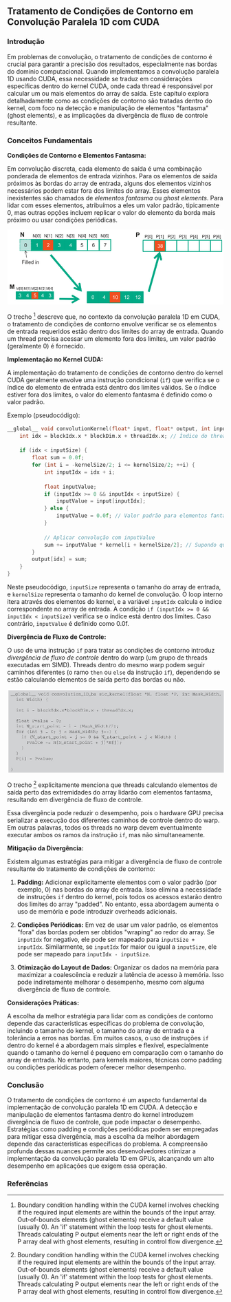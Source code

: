 ## Tratamento de Condições de Contorno em Convolução Paralela 1D com CUDA

### Introdução
Em problemas de convolução, o tratamento de condições de contorno é crucial para garantir a precisão dos resultados, especialmente nas bordas do domínio computacional. Quando implementamos a convolução paralela 1D usando CUDA, essa necessidade se traduz em considerações específicas dentro do kernel CUDA, onde cada thread é responsável por calcular um ou mais elementos do array de saída. Este capítulo explora detalhadamente como as condições de contorno são tratadas dentro do kernel, com foco na detecção e manipulação de elementos "fantasma" (ghost elements), e as implicações da divergência de fluxo de controle resultante.

### Conceitos Fundamentais

**Condições de Contorno e Elementos Fantasma:**

Em convolução discreta, cada elemento de saída é uma combinação ponderada de elementos de entrada vizinhos. Para os elementos de saída próximos às bordas do array de entrada, alguns dos elementos vizinhos necessários podem estar fora dos limites do array. Esses elementos inexistentes são chamados de *elementos fantasma* ou *ghost elements*.  Para lidar com esses elementos, atribuímos a eles um valor padrão, tipicamente 0, mas outras opções incluem replicar o valor do elemento da borda mais próximo ou usar condições periódicas.

![1D convolution with boundary conditions, showing input array N, mask M, and output array P, where missing elements are padded with zeros.](./../images/image6.jpg)

O trecho [^1] descreve que, no contexto da convolução paralela 1D em CUDA, o tratamento de condições de contorno envolve verificar se os elementos de entrada requeridos estão dentro dos limites do array de entrada. Quando um thread precisa acessar um elemento fora dos limites, um valor padrão (geralmente 0) é fornecido.

**Implementação no Kernel CUDA:**

A implementação do tratamento de condições de contorno dentro do kernel CUDA geralmente envolve uma instrução condicional (`if`) que verifica se o índice do elemento de entrada está dentro dos limites válidos. Se o índice estiver fora dos limites, o valor do elemento fantasma é definido como o valor padrão.

Exemplo (pseudocódigo):

```c++
__global__ void convolutionKernel(float* input, float* output, int inputSize, int kernelSize) {
    int idx = blockIdx.x * blockDim.x + threadIdx.x; // Índice do thread

    if (idx < inputSize) {
        float sum = 0.0f;
        for (int i = -kernelSize/2; i <= kernelSize/2; ++i) {
            int inputIdx = idx + i;

            float inputValue;
            if (inputIdx >= 0 && inputIdx < inputSize) {
                inputValue = input[inputIdx];
            } else {
                inputValue = 0.0f; // Valor padrão para elementos fantasma
            }

            // Aplicar convolução com inputValue
            sum += inputValue * kernel[i + kernelSize/2]; // Supondo que 'kernel' esteja definido
        }
        output[idx] = sum;
    }
}
```

Neste pseudocódigo, `inputSize` representa o tamanho do array de entrada, e `kernelSize` representa o tamanho do kernel de convolução.  O loop interno itera através dos elementos do kernel, e a variável `inputIdx` calcula o índice correspondente no array de entrada. A condição `if (inputIdx >= 0 && inputIdx < inputSize)` verifica se o índice está dentro dos limites. Caso contrário, `inputValue` é definido como 0.0f.

**Divergência de Fluxo de Controle:**

O uso de uma instrução `if` para tratar as condições de contorno introduz *divergência de fluxo de controle* dentro do warp (um grupo de threads executadas em SIMD). Threads dentro do mesmo warp podem seguir caminhos diferentes (o ramo `then` ou `else` da instrução `if`), dependendo se estão calculando elementos de saída perto das bordas ou não.

![CUDA kernel for 1D convolution, demonstrating parallel computation of output elements.](./../images/image3.jpg)

O trecho [^1] explicitamente menciona que threads calculando elementos de saída perto das extremidades do array lidarão com elementos fantasma, resultando em divergência de fluxo de controle.

Essa divergência pode reduzir o desempenho, pois o hardware GPU precisa serializar a execução dos diferentes caminhos de controle dentro do warp. Em outras palavras, todos os threads no warp devem eventualmente executar ambos os ramos da instrução `if`, mas não simultaneamente.

**Mitigação da Divergência:**

Existem algumas estratégias para mitigar a divergência de fluxo de controle resultante do tratamento de condições de contorno:

1.  **Padding:** Adicionar explicitamente elementos com o valor padrão (por exemplo, 0) nas bordas do array de entrada. Isso elimina a necessidade de instruções `if` dentro do kernel, pois todos os acessos estarão dentro dos limites do array "padded".  No entanto, essa abordagem aumenta o uso de memória e pode introduzir overheads adicionais.

2.  **Condições Periódicas:**  Em vez de usar um valor padrão, os elementos "fora" das bordas podem ser obtidos "wraping" ao redor do array.  Se `inputIdx` for negativo, ele pode ser mapeado para `inputSize + inputIdx`. Similarmente, se `inputIdx` for maior ou igual a `inputSize`, ele pode ser mapeado para `inputIdx - inputSize`.

3.  **Otimização do Layout de Dados:** Organizar os dados na memória para maximizar a coalescência e reduzir a latência de acesso à memória. Isso pode indiretamente melhorar o desempenho, mesmo com alguma divergência de fluxo de controle.

**Considerações Práticas:**

A escolha da melhor estratégia para lidar com as condições de contorno depende das características específicas do problema de convolução, incluindo o tamanho do kernel, o tamanho do array de entrada e a tolerância a erros nas bordas. Em muitos casos, o uso de instruções `if` dentro do kernel é a abordagem mais simples e flexível, especialmente quando o tamanho do kernel é pequeno em comparação com o tamanho do array de entrada. No entanto, para kernels maiores, técnicas como padding ou condições periódicas podem oferecer melhor desempenho.

### Conclusão

O tratamento de condições de contorno é um aspecto fundamental da implementação de convolução paralela 1D em CUDA. A detecção e manipulação de elementos fantasma dentro do kernel introduzem divergência de fluxo de controle, que pode impactar o desempenho. Estratégias como padding e condições periódicas podem ser empregadas para mitigar essa divergência, mas a escolha da melhor abordagem depende das características específicas do problema. A compreensão profunda dessas nuances permite aos desenvolvedores otimizar a implementação da convolução paralela 1D em GPUs, alcançando um alto desempenho em aplicações que exigem essa operação.

### Referências
[^1]: Boundary condition handling within the CUDA kernel involves checking if the required input elements are within the bounds of the input array. Out-of-bounds elements (ghost elements) receive a default value (usually 0).  An 'if' statement within the loop tests for ghost elements. Threads calculating P output elements near the left or right ends of the P array deal with ghost elements, resulting in control flow divergence.
<!-- END -->